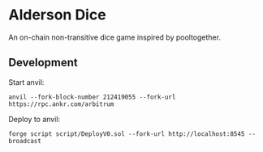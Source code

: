 # Alderson Dice

An on-chain non-transitive dice game inspired by pooltogether.

## Development

Start anvil:

    anvil --fork-block-number 212419055 --fork-url https://rpc.ankr.com/arbitrum

Deploy to anvil:

    forge script script/DeployV0.sol --fork-url http://localhost:8545 --broadcast 
